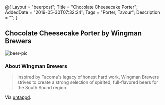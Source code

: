 @{
 Layout = "beerpost";
 Title = "Chocolate Cheesecake Porter";
 AddedDate = "2019-05-30T07:32:24";
 Tags = "Porter, Tavour";
 Description = "";
 }
 

## Chocolate Cheesecake Porter by Wingman Brewers

![beer-pic]

### About Wingman Brewers

> Inspired by Tacoma's legacy of honest hard work, Wingman Brewers strives to create a strong selection of spirited, full-flavored beers for the South Sound region.

Via [untappd][untappd-url].

[untappd-url]: <https://untappd.com//wingmanbrewers>
[beer-pic]: https://jasonpowley.com/assets/img/2019-05-30-chocolate-cheesecake-porter.jpeg "Chocolate Cheesecake Porter by Wingman Brewers"
